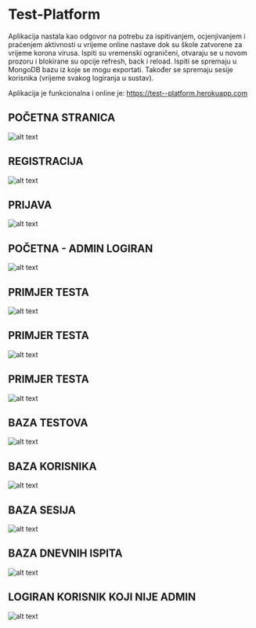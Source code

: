 # Test-Platform

Aplikacija nastala kao odgovor na potrebu za ispitivanjem, ocjenjivanjem i praćenjem aktivnosti u vrijeme online nastave dok su škole zatvorene za vrijeme korona virusa. Ispiti su vremenski ograničeni, otvaraju se u novom prozoru i blokirane su opcije refresh, back i reload. Ispiti se spremaju u MongoDB bazu iz koje se mogu exportati. Također se spremaju sesije korisnika (vrijeme svakog logiranja u sustav).

Aplikacija je funkcionalna i online je: https://test--platform.herokuapp.com

## POČETNA STRANICA

![alt text](https://github.com/suncica-negra/Test-Platform/blob/master/public/test1.png)

## REGISTRACIJA

![alt text](https://github.com/suncica-negra/Test-Platform/blob/master/public/test2.png)

## PRIJAVA

![alt text](https://github.com/suncica-negra/Test-Platform/blob/master/public/test3.png)

## POČETNA - ADMIN LOGIRAN

![alt text](https://github.com/suncica-negra/Test-Platform/blob/master/public/test4.png)

## PRIMJER TESTA

![alt text](https://github.com/suncica-negra/Test-Platform/blob/master/public/test5.png)

## PRIMJER TESTA

![alt text](https://github.com/suncica-negra/Test-Platform/blob/master/public/test6.png)

## PRIMJER TESTA

![alt text](https://github.com/suncica-negra/Test-Platform/blob/master/public/test7.png)

## BAZA TESTOVA

![alt text](https://github.com/suncica-negra/Test-Platform/blob/master/public/test8.png)

## BAZA KORISNIKA

![alt text](https://github.com/suncica-negra/Test-Platform/blob/master/public/test9.png)

## BAZA SESIJA

![alt text](https://github.com/suncica-negra/Test-Platform/blob/master/public/test10.png)

## BAZA DNEVNIH ISPITA

![alt text](https://github.com/suncica-negra/Test-Platform/blob/master/public/test11.png)

## LOGIRAN KORISNIK KOJI NIJE ADMIN

![alt text](https://github.com/suncica-negra/Test-Platform/blob/master/public/test12.png)
